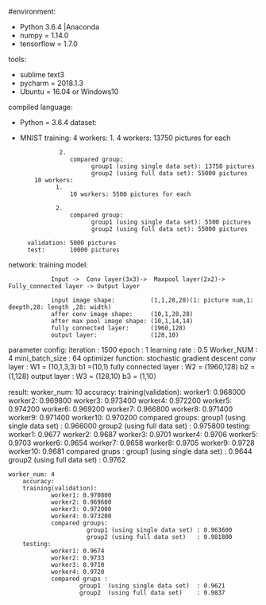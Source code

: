 #environment:
 - Python 3.6.4 |Anaconda
 - numpy      = 1.14.0
 - tensorflow = 1.7.0

tools:
- sublime text3
- pycharm = 2018.1.3
- Ubuntu  = 16.04 or Windows10

compiled language:
- Python = 3.6.4
dataset:
- MNIST
        training:
          4 workers:
		         1.
		            4 workers: 13750 pictures for each

		         2.
		            compared group:
					      group1 (using single data set): 13750 pictures
					      group2 (using full data set): 55000 pictures
		  10 workers:
		        1.
		            10 workers: 5500 pictures for each

		        2.
		            compared group:
					      group1 (using single data set): 5500 pictures
					      group2 (using full data set): 55000 pictures

        validation: 5000 pictures
        test:       10000 pictures

network:
         training model:

                Input ->  Conv layer(3x3)->  Maxpool layer(2x2)-> Fully_connected layer -> Output layer

                input image shape:          (1,1,28,28)(1: picture num,1: deepth,28: length ,28: width)
	            affer conv image shape:     (10,1,28,28)
                after max pool image shape: (10,1,14,14)
  	            fully connected layer:      (1960,128)
                output layer:               (128,10)


parameter config:
                  iteration :             1500
                  epoch :                 1
                  learning rate :         0.5
                  Worker_NUM :            4
                  mini_batch_size :       64
                  optimizer function:     stochastic gradient descent
                  conv layer :            W1 = (10,1,3,3)  b1 =(10,1)
                  fully connected layer : W2 = (1960,128)  b2 = (1,128)
                  output layer :          W3 = (128,10)    b3 = (1,10）

result:
    worker_num: 10
	    accuracy:
		    training(validation):
				worker1: 0.968000
				worker2: 0.969800
				worker3: 0.973400
				worker4: 0.972200
				worker5: 0.974200
				worker6: 0.969200
				worker7: 0.966800
				worker8: 0.971400
				worker9: 0.971400
				worker10: 0.970200
		        compared groups:
						  group1 (using single data set) : 0.966000
						  group2 (using full data set)   : 0.975800
		    testing:
				worker1: 0.9677
				worker2: 0.9687
				worker3: 0.9701
				worker4: 0.9706
				worker5: 0.9703
				worker6: 0.9654
				worker7: 0.9658
				worker8: 0.9705
				worker9: 0.9728
				worker10: 0.9681
				compared grups :
						group1  (using single data set)  : 0.9644
						group2  (using full data set)    : 0.9762


	worker_num: 4
		accuracy:
		training(validation):
				worker1: 0.970800
				worker2: 0.969600
				worker3: 0.972000
				worker4: 0.973200
		        compared groups:
						  group1 (using single data set) : 0.963600
						  group2 (using full data set)   : 0.981800
		testing:
				worker1: 0.9674
				worker2: 0.9733
				worker3: 0.9710
				worker4: 0.9720
				compared grups :
						group1  (using single data set)  : 0.9621
						group2  (using full data set)    : 0.9837
